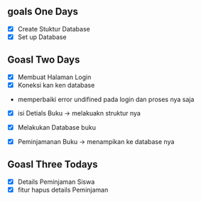 ## goals One Days
- [X] Create Stuktur Database
- [X] Set up Database

## Goasl Two Days
- [X] Membuat Halaman Login 
- [X] Koneksi kan ken database
- memperbaiki error undifined pada login dan proses nya saja
- [X] isi Detials Buku -> melakuakn struktur nya
- [X] Melakukan Database buku
- [X] Peminjamanan Buku -> menampikan ke database nya


## Goasl Three Todays
- [X] Details Peminjaman Siswa
- [X] fitur hapus details Peminjaman
